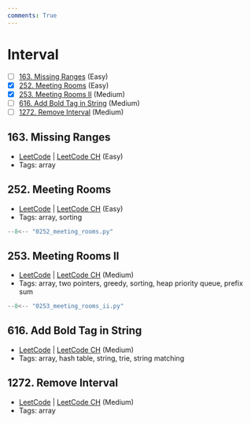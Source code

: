 ```yaml
---
comments: True
---
```


# Interval

- [ ] [163. Missing Ranges](https://leetcode.cn/problems/missing-ranges/) (Easy)
- [x] [252. Meeting Rooms](https://leetcode.cn/problems/meeting-rooms/) (Easy)
- [x] [253. Meeting Rooms II](https://leetcode.cn/problems/meeting-rooms-ii/) (Medium)
- [ ] [616. Add Bold Tag in String](https://leetcode.cn/problems/add-bold-tag-in-string/) (Medium)
- [ ] [1272. Remove Interval](https://leetcode.cn/problems/remove-interval/) (Medium)

## 163. Missing Ranges

-   [LeetCode](https://leetcode.com/problems/missing-ranges/) | [LeetCode CH](https://leetcode.cn/problems/missing-ranges/) (Easy)
-   Tags: array

## 252. Meeting Rooms

-   [LeetCode](https://leetcode.com/problems/meeting-rooms/) | [LeetCode CH](https://leetcode.cn/problems/meeting-rooms/) (Easy)
-   Tags: array, sorting

```python title="252. Meeting Rooms"
--8<-- "0252_meeting_rooms.py"
```

## 253. Meeting Rooms II

-   [LeetCode](https://leetcode.com/problems/meeting-rooms-ii/) | [LeetCode CH](https://leetcode.cn/problems/meeting-rooms-ii/) (Medium)
-   Tags: array, two pointers, greedy, sorting, heap priority queue, prefix sum

```python title="253. Meeting Rooms II"
--8<-- "0253_meeting_rooms_ii.py"
```

## 616. Add Bold Tag in String

-   [LeetCode](https://leetcode.com/problems/add-bold-tag-in-string/) | [LeetCode CH](https://leetcode.cn/problems/add-bold-tag-in-string/) (Medium)
-   Tags: array, hash table, string, trie, string matching

## 1272. Remove Interval

-   [LeetCode](https://leetcode.com/problems/remove-interval/) | [LeetCode CH](https://leetcode.cn/problems/remove-interval/) (Medium)
-   Tags: array
